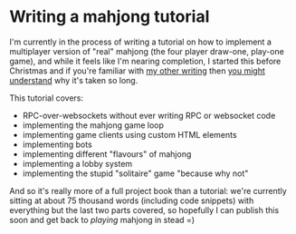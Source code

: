 # Writing a mahjong tutorial

I'm currently in the process of writing a tutorial on how to implement a multiplayer version of "real" mahjong (the four player draw-one, play-one game), and while it feels like I'm nearing completion, I started this before Christmas and if you're familiar with [my other writing](https://pomax.github.io/bezierinfo) then [you might understand](https://pomax.github.io/are-we-flying) why it's taken so long.

This tutorial covers:

- RPC-over-websockets without ever writing RPC or websocket code
- implementing the mahjong game loop
- implementing game clients using custom HTML elements
- implementing bots
- implementing different "flavours" of mahjong
- implementing a lobby system
- implementing the stupid "solitaire" game "because why not"

And so it's really more of a full project book than a tutorial: we're currently sitting at about 75 thousand words (including code snippets) with everything but the last two parts covered, so hopefully I can publish this soon and get back to _playing_ mahjong in stead =)